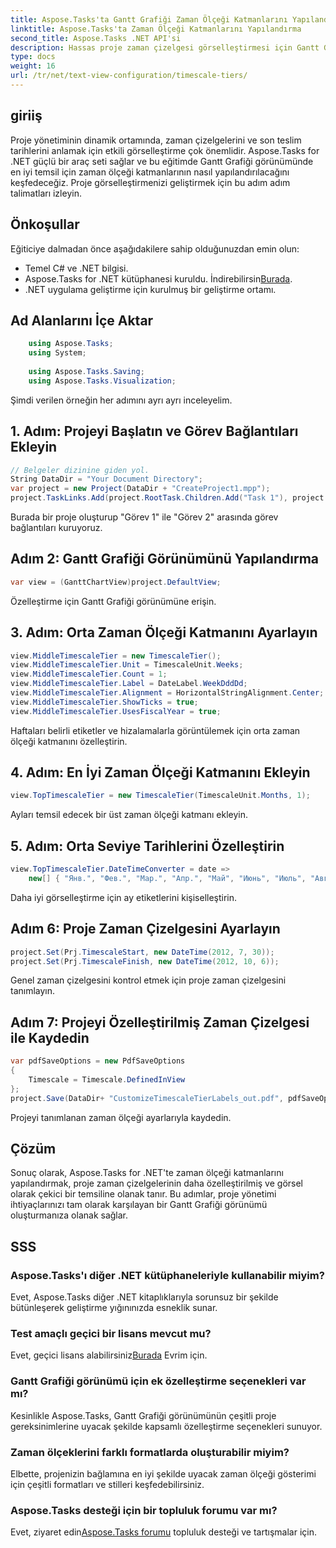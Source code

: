 ```yaml
---
title: Aspose.Tasks'ta Gantt Grafiği Zaman Ölçeği Katmanlarını Yapılandırma
linktitle: Aspose.Tasks'ta Zaman Ölçeği Katmanlarını Yapılandırma
second_title: Aspose.Tasks .NET API'si
description: Hassas proje zaman çizelgesi görselleştirmesi için Gantt Grafiği görünümünüzdeki zaman ölçeği katmanlarını yapılandırmak üzere Aspose.Tasks for .NET'i keşfedin. #Aspose.Tasks #MS Projesi
type: docs
weight: 16
url: /tr/net/text-view-configuration/timescale-tiers/
---
```

## giriiş
Proje yönetiminin dinamik ortamında, zaman çizelgelerini ve son teslim tarihlerini anlamak için etkili görselleştirme çok önemlidir. Aspose.Tasks for .NET güçlü bir araç seti sağlar ve bu eğitimde Gantt Grafiği görünümünde en iyi temsil için zaman ölçeği katmanlarının nasıl yapılandırılacağını keşfedeceğiz. Proje görselleştirmenizi geliştirmek için bu adım adım talimatları izleyin.
## Önkoşullar
Eğiticiye dalmadan önce aşağıdakilere sahip olduğunuzdan emin olun:
- Temel C# ve .NET bilgisi.
- Aspose.Tasks for .NET kütüphanesi kuruldu. İndirebilirsin[Burada](https://releases.aspose.com/tasks/net/).
- .NET uygulama geliştirme için kurulmuş bir geliştirme ortamı.
## Ad Alanlarını İçe Aktar
```csharp
    using Aspose.Tasks;
    using System;
    
    using Aspose.Tasks.Saving;
    using Aspose.Tasks.Visualization;
```
Şimdi verilen örneğin her adımını ayrı ayrı inceleyelim.
## 1. Adım: Projeyi Başlatın ve Görev Bağlantıları Ekleyin
```csharp
// Belgeler dizinine giden yol.
String DataDir = "Your Document Directory";
var project = new Project(DataDir + "CreateProject1.mpp");
project.TaskLinks.Add(project.RootTask.Children.Add("Task 1"), project.RootTask.Children.Add("Task 2"));
```
Burada bir proje oluşturup "Görev 1" ile "Görev 2" arasında görev bağlantıları kuruyoruz.
## Adım 2: Gantt Grafiği Görünümünü Yapılandırma
```csharp
var view = (GanttChartView)project.DefaultView;
```
Özelleştirme için Gantt Grafiği görünümüne erişin.
## 3. Adım: Orta Zaman Ölçeği Katmanını Ayarlayın
```csharp
view.MiddleTimescaleTier = new TimescaleTier();
view.MiddleTimescaleTier.Unit = TimescaleUnit.Weeks;
view.MiddleTimescaleTier.Count = 1;
view.MiddleTimescaleTier.Label = DateLabel.WeekDddDd;
view.MiddleTimescaleTier.Alignment = HorizontalStringAlignment.Center;
view.MiddleTimescaleTier.ShowTicks = true;
view.MiddleTimescaleTier.UsesFiscalYear = true;
```
Haftaları belirli etiketler ve hizalamalarla görüntülemek için orta zaman ölçeği katmanını özelleştirin.
## 4. Adım: En İyi Zaman Ölçeği Katmanını Ekleyin
```csharp
view.TopTimescaleTier = new TimescaleTier(TimescaleUnit.Months, 1);
```
Ayları temsil edecek bir üst zaman ölçeği katmanı ekleyin.
## 5. Adım: Orta Seviye Tarihlerini Özelleştirin
```csharp
view.TopTimescaleTier.DateTimeConverter = date =>
    new[] { "Янв.", "Фев.", "Мар.", "Апр.", "Май", "Июнь", "Июль", "Авг.", "Сен.", "Окт.", "Ноя.", "Дек." }[date.Month - 1];
```
Daha iyi görselleştirme için ay etiketlerini kişiselleştirin.
## Adım 6: Proje Zaman Çizelgesini Ayarlayın
```csharp
project.Set(Prj.TimescaleStart, new DateTime(2012, 7, 30));
project.Set(Prj.TimescaleFinish, new DateTime(2012, 10, 6));
```
Genel zaman çizelgesini kontrol etmek için proje zaman çizelgesini tanımlayın.
## Adım 7: Projeyi Özelleştirilmiş Zaman Çizelgesi ile Kaydedin
```csharp
var pdfSaveOptions = new PdfSaveOptions
{
    Timescale = Timescale.DefinedInView
};
project.Save(DataDir+ "CustomizeTimescaleTierLabels_out.pdf", pdfSaveOptions);
```
Projeyi tanımlanan zaman ölçeği ayarlarıyla kaydedin.
## Çözüm
Sonuç olarak, Aspose.Tasks for .NET'te zaman ölçeği katmanlarını yapılandırmak, proje zaman çizelgelerinin daha özelleştirilmiş ve görsel olarak çekici bir temsiline olanak tanır. Bu adımlar, proje yönetimi ihtiyaçlarınızı tam olarak karşılayan bir Gantt Grafiği görünümü oluşturmanıza olanak sağlar.
## SSS
### Aspose.Tasks'ı diğer .NET kütüphaneleriyle kullanabilir miyim?
Evet, Aspose.Tasks diğer .NET kitaplıklarıyla sorunsuz bir şekilde bütünleşerek geliştirme yığınınızda esneklik sunar.
### Test amaçlı geçici bir lisans mevcut mu?
 Evet, geçici lisans alabilirsiniz[Burada](https://purchase.aspose.com/temporary-license/) Evrim için.
### Gantt Grafiği görünümü için ek özelleştirme seçenekleri var mı?
Kesinlikle Aspose.Tasks, Gantt Grafiği görünümünün çeşitli proje gereksinimlerine uyacak şekilde kapsamlı özelleştirme seçenekleri sunuyor.
### Zaman ölçeklerini farklı formatlarda oluşturabilir miyim?
Elbette, projenizin bağlamına en iyi şekilde uyacak zaman ölçeği gösterimi için çeşitli formatları ve stilleri keşfedebilirsiniz.
### Aspose.Tasks desteği için bir topluluk forumu var mı?
 Evet, ziyaret edin[Aspose.Tasks forumu](https://forum.aspose.com/c/tasks/15) topluluk desteği ve tartışmalar için.